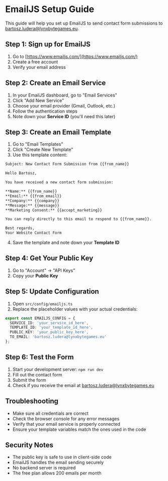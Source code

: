# EmailJS Setup Guide

This guide will help you set up EmailJS to send contact form submissions to bartosz.ludera@lynxbytegames.eu.

## Step 1: Sign up for EmailJS

1. Go to [https://www.emailjs.com/](https://www.emailjs.com/)
2. Create a free account
3. Verify your email address

## Step 2: Create an Email Service

1. In your EmailJS dashboard, go to "Email Services"
2. Click "Add New Service"
3. Choose your email provider (Gmail, Outlook, etc.)
4. Follow the authentication steps
5. Note down your **Service ID** (you'll need this later)

## Step 3: Create an Email Template

1. Go to "Email Templates"
2. Click "Create New Template"
3. Use this template content:

```html
Subject: New Contact Form Submission from {{from_name}}

Hello Bartosz,

You have received a new contact form submission:

**Name:** {{from_name}}
**Email:** {{from_email}}
**Company:** {{company}}
**Message:** {{message}}
**Marketing Consent:** {{accept_marketing}}

You can reply directly to this email to respond to {{from_name}}.

Best regards,
Your Website Contact Form
```

4. Save the template and note down your **Template ID**

## Step 4: Get Your Public Key

1. Go to "Account" → "API Keys"
2. Copy your **Public Key**

## Step 5: Update Configuration

1. Open `src/config/emailjs.ts`
2. Replace the placeholder values with your actual credentials:

```typescript
export const EMAILJS_CONFIG = {
  SERVICE_ID: 'your_service_id_here',
  TEMPLATE_ID: 'your_template_id_here', 
  PUBLIC_KEY: 'your_public_key_here',
  TO_EMAIL: 'bartosz.ludera@lynxbytegames.eu'
};
```

## Step 6: Test the Form

1. Start your development server: `npm run dev`
2. Fill out the contact form
3. Submit the form
4. Check if you receive the email at bartosz.ludera@lynxbytegames.eu

## Troubleshooting

- Make sure all credentials are correct
- Check the browser console for any error messages
- Verify that your email service is properly connected
- Ensure your template variables match the ones used in the code

## Security Notes

- The public key is safe to use in client-side code
- EmailJS handles the email sending securely
- No backend server is required
- The free plan allows 200 emails per month 